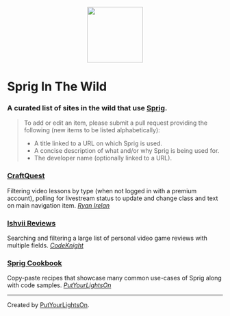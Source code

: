 <p align="center"><img width="130" src="https://raw.githubusercontent.com/putyourlightson/craft-sprig/v1/src/icon.svg"></p>

# Sprig In The Wild

### A curated list of sites in the wild that use [Sprig](https://putyourlightson.com/plugins/sprig).

> To add or edit an item, please submit a pull request providing the following (new items to be listed alphabetically):
> - A title linked to a URL on which Sprig is used.
> - A concise description of what and/or why Sprig is being used for.
> - The developer name (optionally linked to a URL).

### [CraftQuest](https://craftquest.io)
Filtering video lessons by type (when not logged in with a premium account), polling for livestream status to update and change class and text on main navigation item.
_[Ryan Irelan](https://craftquest.io)_

### [Ishvii Reviews](https://ishvii.reviews)
Searching and filtering a large list of personal video game reviews with multiple fields.
_[CodeKnight](https://codeknight.co.uk)_

### [Sprig Cookbook](https://putyourlightson.com/sprig-cookbook)
Copy-paste recipes that showcase many common use-cases of Sprig along with code samples.
_[PutYourLightsOn](https://putyourlightson.com/)_

---

Created by [PutYourLightsOn](https://putyourlightson.com/).
